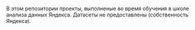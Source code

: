 В этом репозитории проекты, выполненые во время обучения в школе анализа данных Яндекса.
Датасеты не предоставлены (собственность Яндекса).
